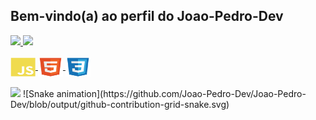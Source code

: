 ## Bem-vindo(a) ao perfil do Joao-Pedro-Dev


 <div>
   <a href="https://github.com/Joao-Pedro-Dev">
   <img height="180em" src="https://github-readme-stats.vercel.app/api?username=Joao-Pedro-Dev&show_icons=true&theme=tokyonight&include_all_commits=true&count_private=true"/>
   <img height="180em" src="https://github-readme-stats.vercel.app/api/top-langs/?username=Joao-Pedro-Dev&layout=compact&langs_count=6&theme=tokyonight"/>

</div>
<div style="display: inline_block"><br>
  <img align="center" alt="Js" height="30" width="40" src="https://raw.githubusercontent.com/devicons/devicon/master/icons/javascript/javascript-plain.svg">
  <img align="center" alt="HTML" height="30" width="40" src="https://raw.githubusercontent.com/devicons/devicon/master/icons/html5/html5-original.svg">
  <img align="center" alt="CSS" height="30" width="40" src="https://raw.githubusercontent.com/devicons/devicon/master/icons/css3/css3-original.svg">
</div>
 <br>
 
 
 <div>
 <a href="https://www.linkedin.com/in/joao-pedro-barbosa-ab6489233/" target="_blank"><img src="https://img.shields.io/badge/-LinkedIn-%230077B5?style=for-the-badge&logo=linkedin&logoColor=white" target="_blank"></a> 
  ![Snake animation](https://github.com/Joao-Pedro-Dev/Joao-Pedro-Dev/blob/output/github-contribution-grid-snake.svg)
</div>

